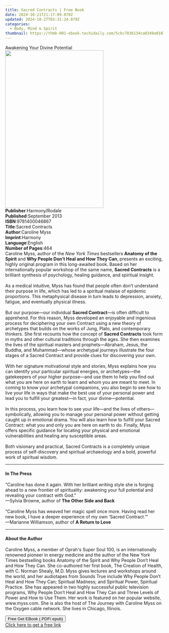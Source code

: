 ```yaml
---
title: Sacred Contracts | Free Book
date: 2024-10-21T21:17:09.070Z
updated: 2024-10-27T03:31:24.079Z
categories:
  - Body, Mind & Spirit
thumbnail: https://thmb-001-ebook.techidaily.com/5cbc7836134ca0349a018737a6bbe4d4ca0377b7174b64fafa1a078b026b0250.jpg
---
```

<main id="book-container">
  <div class="flex flex-col">
    <div class="book-brief flex-1 py-6 px-4 sm:p-6 md:py-10 md:px-8">
      <!-- brief-->
      <div class="book-brief-main">Awakening Your Divine Potential</div>
    </div>
    <div
      class="book-meta-info flex-1 grid gap-4 col-start-1 col-end-3 row-start-1 sm:mb-6 sm:grid-cols-4 lg:gap-6 lg:col-start-2 lg:row-end-6 lg:row-span-6 lg:mb-0"
    >
      <div
        class="book-meta-info-left place-content-center mt-4 p-4 text-sm leading-6 col-start-2 col-span-2 dark:text-slate-400"
      >
        <img
          class="w-full h-500 object-cover rounded-lg sm:h-255 sm:col-span-2 lg:col-span-full"
          src="https://img-001-ebook.techidaily.com/0fbd3e01bea17c6093eb66e380825e9bee2d69934ca6d4e3e55500d706d4cff6.jpg"
          alt=""
          width="312"
          height="500"
        />
      </div>
      <div
        class="book-meta-info-right mt-2 col-start-1 row-start-2 col-span-3 self-center"
      >
        <!-- meta data  -->
        <div class="flex flex-col px-4 md:px-8">
          <div class="flex-1">
            <strong>Publisher</strong>:<span class="px-2">Harmony/Rodale</span>
          </div>
          <div class="flex-1">
            <strong>Published</strong>:<span class="px-2">September 2013</span>
          </div>
          <div class="flex-1">
            <strong>ISBN</strong>:<span class="px-2">9781400046867</span>
          </div>
          <div class="flex-1">
            <strong>Title</strong>:<span class="px-2">Sacred Contracts</span>
          </div>
          <div class="flex-1">
            <strong>Author</strong>:<span class="px-2">Caroline Myss</span>
          </div>
          <div class="flex-1">
            <strong>Imprint</strong>:<span class="px-2">Harmony</span>
          </div>
          <div class="flex-1">
            <strong>Language</strong>:<span class="px-2">English</span>
          </div>
          <div class="flex-1">
            <strong>Number of Pages</strong>:<span class="px-2">464</span>
          </div>
        </div>
      </div>
    </div>
    <div class="book-description flex-1 py-6 px-4 sm:p-6 md:py-10 md:px-8">
      <div class="book-description-main">
        <div accordion-content="" id="description">
          Caroline Myss, author of the<i> New York Times</i> bestsellers
          <b>Anatomy of the Spirit </b>and
          <b>Why People Don’t Heal and How They Can</b>, presents an exciting,
          highly original program in this long-awaited book. Based on her
          internationally popular workshop of the same name,
          <b>Sacred Contracts</b> is a brilliant synthesis of psychology,
          healing guidance, and spiritual insight.<br /><br />As a medical
          intuitive, Myss has found that people often don’t understand their
          purpose in life, which has led to a spiritual malaise of epidemic
          proportions. This metaphysical disease in turn leads to depression,
          anxiety, fatigue, and eventually physical illness.<br /><br />But our
          purpose—our individual <b>Sacred Contract</b>—is often difficult to
          apprehend. For this reason, Myss developed an enjoyable and ingenious
          process for deciphering your own Contract using a new theory of
          archetypes that builds on the works of Jung, Plato, and contemporary
          thinkers. She first recounts how the concept of
          <b>Sacred Contracts</b> took form in myths and other cultural
          traditions through the ages. She then examines the lives of the
          spiritual masters and prophets—Abraham, Jesus, the Buddha, and
          Muhammad—whose archetypal journeys illustrate the four stages of a
          Sacred Contract and provide clues for discovering your own.<br /><br />With
          her signature motivational style and stories, Myss explains how you
          can identify your particular spiritual energies, or archetypes—the
          gatekeepers of your higher purpose—and use them to help you find out
          what you are here on earth to learn and whom you are meant to meet. In
          coming to know your archetypal companions, you also begin to see how
          to live your life in ways that make the best use of your personal
          power and lead you to fulfill your greatest—in fact, your
          divine—potential. <br /><br />In this process, you learn how to see
          your life—and the lives of others—symbolically, allowing you to manage
          your personal power without getting caught up in emotional drama. You
          will also learn how to fulfill your Sacred Contract: what you and only
          you are here on earth to do. Finally, Myss offers specific guidance
          for locating your physical and emotional vulnerabilities and healing
          any susceptible areas.<br /><br />Both visionary and practical, Sacred
          Contracts is a completely unique process of self-discovery and
          spiritual archaeology and a bold, powerful work of spiritual wisdom.
        </div>
        <div class="accordion-fader"></div>
      </div>
    </div>
    <div class="book-excerpts flex-1 py-6 px-4 sm:p-6 md:py-10 md:px-8">
      <!-- excerpts-->
      <div class="book-excerpts-main">
        <hr />
        <h4 class="placeholder placeholder-heading">
          <span>In The Press</span>
        </h4>
        <p>
          “Caroline has done it again. With her brilliant writing style she is
          forging ahead to a new frontier of spirituality: awakening your full
          potential and revealing your contract with God.”<br />—Sylvia Browne,
          author of <b>The Other Side and Back</b><br /><br />“Caroline Myss has
          weaved her magic spell once more. Having read her new book, I have a
          deeper experience of my own ‘Sacred Contract.’”<br />—Marianne
          Williamson, author of <b>A Return to Love</b>
        </p>
      </div>
    </div>
    <div class="book-about-author flex-1 py-6 px-4 sm:p-6 md:py-10 md:px-8">
      <!-- about author-->
      <div class="book-main-author-main">
        <hr />
        <h4 class="placeholder placeholder-heading">
          <span>About the Author</span>
        </h4>
        <p>
          Caroline Myss, a member of Oprah's Super Soul 100,&nbsp;is an
          internationally renowned pioneer in energy medicine and the author of
          the New York Times bestselling books Anatomy of the Spirit and Why
          People Don’t Heal and How They Can. She co-authored her first book,
          The Creation of Health, with C. Norman Shealy, M.D. Myss gives
          lectures and workshops around the world, and her audiotapes from
          Sounds True include Why People Don’t Heal and How They Can; Spiritual
          Madness; and Spiritual Power, Spiritual Practice. She has appeared in
          two highly successful public television programs, Why People Don’t
          Heal and How They Can and Three Levels of Power and How to Use Them.
          Her work is featured on her popular website, www.myss.com. She is also
          the host of The Journey with Caroline Myss on the Oxygen cable
          network. She lives in Chicago, Illinois.
        </p>
      </div>
    </div>
    <div class="book-free-get flex-1 py-6 px-4 sm:p-6 md:py-10 md:px-8">
      <button
        id="btn-free-get"
        class="bg-blue-500 hover:bg-blue-700 text-white font-bold py-2 px-4 rounded"
      >
        Free Get EBook (.PDF/.epub)
      </button>
      <div id="countdown-display" class="px-2 text-lg mt-2"></div>
      <a
        id="free-link"
        class="hidden bg-blue-500 hover:bg-blue-700 text-white font-bold py-2 px-4 rounded"
        href="https://www.ebooks.com/en-us/book/1315787/sacred-contracts/caroline-myss/"
        target="_blank"
        >Click here to get a free link</a
      >
    </div>
    <script>
      let countdownTime = 0;
      let countdownInterval = null;
      document
        .getElementById('btn-free-get')
        .addEventListener('click', startCountdown);
      function startCountdown() {
        countdownTime = new Date().getTime() + 60000 * 3;
        countdownInterval = setInterval(updateCountdown, 1000);
        document.getElementById('btn-free-get').disabled = true;
        document
          .getElementById('btn-free-get')
          .classList.add('bg-gray-500', 'cursor-not-allowed');
      }
      function updateCountdown() {
        let currentTime = new Date().getTime();
        let timeLeft = countdownTime - currentTime;
        let secondsLeft = Math.floor(timeLeft / 1000);
        document.getElementById('countdown-display').innerHTML =
          `Remaining time: ${secondsLeft} seconds.`;
        if (secondsLeft <= 0) {
          clearInterval(countdownInterval);
          document.getElementById('btn-free-get').classList.add('hidden');
          document.getElementById('free-link').classList.remove('hidden');
          document.getElementById('countdown-display').innerHTML = '';
        }
      }
    </script>
  </div>
</main>

<ins class="adsbygoogle"
      style="display:block"
      data-ad-client="ca-pub-7571918770474297"
      data-ad-slot="8358498916"
      data-ad-format="auto"
      data-full-width-responsive="true"></ins>
    